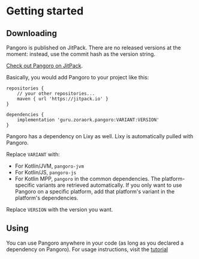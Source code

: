 # Getting started

## Downloading

Pangoro is published on JitPack. There are no released versions at the moment:
instead, use the commit hash as the version string.

[Check out Pangoro on JitPack](https://jitpack.io/#guru.zoroark/Pangoro).

Basically, you would add Pangoro to your project like this:

```
repositories {
    // your other repositories...
    maven { url 'https://jitpack.io' }
}

dependencies {
    implementation 'guru.zoraork.pangoro:VARIANT:VERSION'
}
```

Pangoro has a dependency on Lixy as well. Lixy is automatically pulled with
Pangoro.

Replace `VARIANT` with:

- For Kotlin/JVM, `pangoro-jvm`
- For Kotlin/JS, `pangoro-js`
- For Kotlin MPP, `pangoro` in the common dependencies. The platform-specific
  variants are retrieved automatically. If you only want to use Pangoro on a
  specific platform, add that platform's variant in the platform's dependencies.

Replace `VERSION` with the version you want.

## Using

You can use Pangoro anywhere in your code (as long as you declared a dependency
on Pangoro). For usage instructions, visit the [tutorial](tutorial)